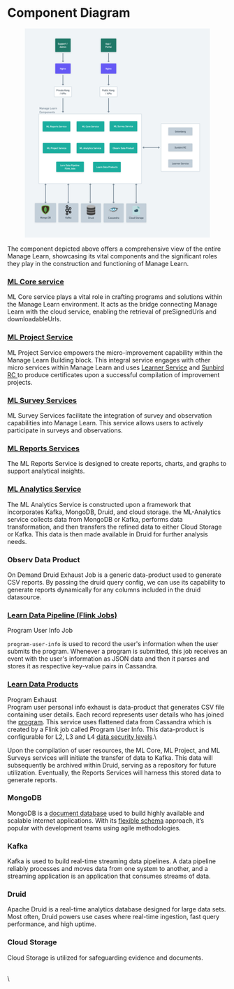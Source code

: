 # Component Diagram

<figure><img src="../../../.gitbook/assets/Level 0 ML Component Diagram (2) (5).png" alt=""><figcaption></figcaption></figure>

The component depicted above offers a comprehensive view of the entire Manage Learn, showcasing its vital components and the significant roles they play in the construction and functioning of Manage Learn.

### [ML Core service](../../../use/developer-guide/manage-learn/ml-core-service/)

ML Core service plays a vital role in crafting programs and solutions within the Manage Learn environment. It acts as the bridge connecting Manage Learn with the cloud service, enabling the retrieval of preSignedUrls and downloadableUrls.

### [ML Project Service](../../../use/developer-guide/manage-learn/ml-project-service/)

ML Project Service empowers the micro-improvement capability within the Manage Learn Building block. This integral service engages with other micro services within Manage Learn and uses [Learner Service](https://lern.sunbird.org/learn/readme) and [Sunbird RC ](https://docs.sunbirdrc.dev/learn/readme)to produce certificates upon a successful compilation of improvement projects.

### [ML Survey Services](../../../use/developer-guide/manage-learn/ml-survey-service/)

ML Survey Services facilitate the integration of survey and observation capabilities into Manage Learn. This service allows users to actively participate in surveys and observations.

### [ML Reports Services](../../../use/developer-guide/manage-learn/ml-report-service/)

The ML Reports Service is designed to create reports, charts, and graphs to support analytical insights.

### [ML Analytics Service](../../../use/developer-guide/manage-learn/ml-anaylatics-service/)

The ML Analytics Service is constructed upon a framework that incorporates Kafka, MongoDB, Druid, and cloud storage. the ML-Analytics service collects data from MongoDB or Kafka, performs data transformation, and then transfers the refined data to either Cloud Storage or Kafka. This data is then made available in Druid for further analysis needs.

### Observ Data Product

On Demand Druid Exhaust Job is a generic data-product used to generate CSV reports. By passing the druid query config, we can use its capability to generate reports dynamically for any columns included in the druid datasource.

### [Learn Data Pipeline (Flink Jobs)](https://lern.sunbird.org/learn/product-and-developer-guide/data-pipeline-flink-jobs)

Program User Info Job

`program-user-info` is used to record the user's information when the user submits the program. Whenever a program is submitted, this job receives an event with the user's information as JSON data and then it parses and stores it as respective key-value pairs in Cassandra.

### [Learn Data Products](https://lern.sunbird.org/learn/product-and-developer-guide/data-products)

Program Exhaust\
Program user personal info exhaust is data-product that generates CSV file containing user details. Each record represents user details who has joined the [program](../../functional-capabilities/manage-learn/what-is-a-program.md). This service uses flattened data from Cassandra which is created by a Flink job called Program User Info. This data-product is configurable for L2, L3 and L4 [data security levels](https://docs.google.com/document/d/1pLvKSiPYzFm-XNl9zA5KAIU1MM5CC0tC/edit#heading=h.gjdgxs).\\

Upon the compilation of user resources, the ML Core, ML Project, and ML Surveys services will initiate the transfer of data to Kafka. This data will subsequently be archived within Druid, serving as a repository for future utilization. Eventually, the Reports Services will harness this stored data to generate reports.

### MongoDB

MongoDB is a [document database](https://www.mongodb.com/document-databases) used to build highly available and scalable internet applications. With its [flexible schema](https://www.mongodb.com/scale/mongodb-schema-design) approach, it’s popular with development teams using agile methodologies.

### Kafka

Kafka is used to build real-time streaming data pipelines. A data pipeline reliably processes and moves data from one system to another, and a streaming application is an application that consumes streams of data.

### Druid

Apache Druid is a real-time analytics database designed for large data sets. Most often, Druid powers use cases where real-time ingestion, fast query performance, and high uptime.

### Cloud Storage

Cloud Storage is utilized for safeguarding evidence and documents.

\
\\
